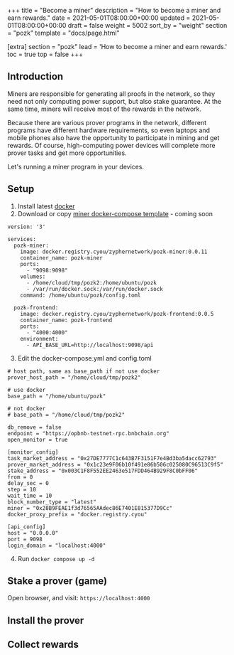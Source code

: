 +++
title = "Become a miner"
description = "How to become a miner and earn rewards."
date = 2021-05-01T08:00:00+00:00
updated = 2021-05-01T08:00:00+00:00
draft = false
weight = 5002
sort_by = "weight"
section = "pozk"
template = "docs/page.html"

[extra]
section = "pozk"
lead = 'How to become a miner and earn rewards.'
toc = true
top = false
+++

## Introduction
Miners are responsible for generating all proofs in the network, so they need not only computing power support, but also stake guarantee. At the same time, miners will receive most of the rewards in the network.

Because there are various prover programs in the network, different programs have different hardware requirements, so even laptops and mobile phones also have the opportunity to participate in mining and get rewards. Of course, high-computing power devices will complete more prover tasks and get more opportunities.

Let's running a miner program in your devices.

## Setup
1. Install latest [docker](https://www.docker.com)
2. Download or copy [miner docker-compose template](https://github.com/zypher-game) - coming soon
```
version: '3'

services:
  pozk-miner:
    image: docker.registry.cyou/zyphernetwork/pozk-miner:0.0.11
    container_name: pozk-miner
    ports:
      - "9098:9098"
    volumes:
      - /home/cloud/tmp/pozk2:/home/ubuntu/pozk
      - /var/run/docker.sock:/var/run/docker.sock
    command: /home/ubuntu/pozk/config.toml

  pozk-frontend:
    image: docker.registry.cyou/zyphernetwork/pozk-frontend:0.0.5
    container_name: pozk-frontend
    ports:
      - "4000:4000"
    environment:
      - API_BASE_URL=http://localhost:9098/api
```
3. Edit the docker-compose.yml and config.toml

```
# host path, same as base_path if not use docker
prover_host_path = "/home/cloud/tmp/pozk2"

# use docker
base_path = "/home/ubuntu/pozk"

# not docker
# base_path = "/home/cloud/tmp/pozk2"

db_remove = false
endpoint = "https://opbnb-testnet-rpc.bnbchain.org"
open_monitor = true

[monitor_config]
task_market_address = "0x27DE7777C1c643B7F3151F7e4Bd3ba5dacc62793"
prover_market_address = "0x1c23e9F06b10f491e86b506c025080C96513C9f5"
stake_address = "0x003C1F8F552EE2463e517FDD464B929F8C0bFF06"
from = 0
delay_sec = 0
step = 10
wait_time = 10
block_number_type = "latest"
miner = "0x28B9FEAE1f3d76565AAdec86E7401E815377D9Cc"
docker_proxy_prefix = "docker.registry.cyou"

[api_config]
host = "0.0.0.0"
port = 9098
login_domain = "localhost:4000"
```

4. Run `docker compose up -d`

## Stake a prover (game)
Open browser, and visit: `https://localhost:4000`

## Install the prover

## Collect rewards

